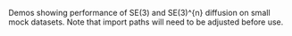 Demos showing performance of SE(3) and SE(3)^{n} diffusion on small mock datasets. Note that import paths will need to be adjusted before use. 
